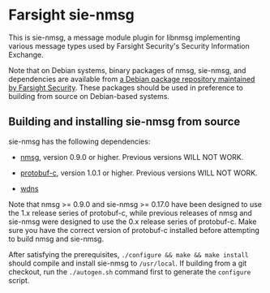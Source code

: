 Farsight sie-nmsg
=================

This is sie-nmsg, a message module plugin for libnmsg implementing various
message types used by Farsight Security's Security Information Exchange.

Note that on Debian systems, binary packages of nmsg, sie-nmsg, and
dependencies are available from
[a Debian package repository maintained by Farsight Security](https://archive.farsightsecurity.com/SIE_Software_Installation_Debian/).
These packages should be used in preference to building from source on
Debian-based systems.

Building and installing sie-nmsg from source
--------------------------------------------

sie-nmsg has the following dependencies:

* [nmsg](https://github.com/farsightsec/nmsg), version 0.9.0 or higher. Previous
  versions WILL NOT WORK.

* [protobuf-c](https://github.com/protobuf-c/protobuf-c), version 1.0.1 or
  higher. Previous versions WILL NOT WORK.

* [wdns](https://github.com/farsightsec/wdns)

Note that nmsg >= 0.9.0 and sie-nmsg >= 0.17.0 have been designed to use the 1.x
release series of protobuf-c, while previous releases of nmsg and sie-nmsg were
designed to use the 0.x release series of protobuf-c. Make sure you have the
correct version of protobuf-c installed before attempting to build nmsg and
sie-nmsg.

After satisfying the prerequisites, `./configure && make && make install` should
compile and install sie-nmsg to `/usr/local`. If building from a git checkout,
run the `./autogen.sh` command first to generate the `configure` script.
